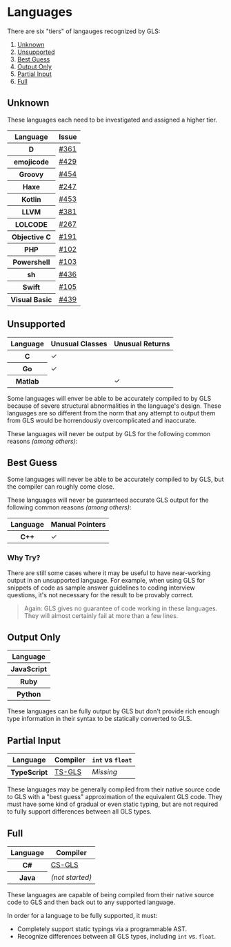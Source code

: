 # Languages

There are six "tiers" of langauges recognized by GLS:

1. [Unknown](#unknown)
2. [Unsupported](#unsupported)
3. [Best Guess](#best%20guess)
4. [Output Only](#output%20only)
5. [Partial Input](#partial%20input)
6. [Full](#full)

## Unknown

These languages each need to be investigated and assigned a higher tier.

<table>
    <thead>
        <th>Language</th>
        <th>Issue</th>
    </thead>
    <tr>
        <th>D</th>
        <td><a href="https://github.com/general-language-syntax/GLS/issues/361">#361</a></td>
    </tr>
    <tr>
        <th>emojicode</th>
        <td><a href="https://github.com/general-language-syntax/GLS/issues/429">#429</a></td>
    </tr>
    <tr>
        <th>Groovy</th>
        <td><a href="https://github.com/general-language-syntax/GLS/issues/454">#454</a></td>
    </tr>
    <tr>
        <th>Haxe</th>
        <td><a href="https://github.com/general-language-syntax/GLS/issues/247">#247</a></td>
    </tr>
    <tr>
        <th>Kotlin</th>
        <td><a href="https://github.com/general-language-syntax/GLS/issues/453">#453</a></td>
    </tr>
    <tr>
        <th>LLVM</th>
        <td><a href="https://github.com/general-language-syntax/GLS/issues/381">#381</a></td>
    </tr>
    <tr>
        <th>LOLCODE</th>
        <td><a href="https://github.com/general-language-syntax/GLS/issues/267">#267</a></td>
    </tr>
    <tr>
        <th>Objective C</th>
        <td><a href="https://github.com/general-language-syntax/GLS/issues/191">#191</a></td>
    </tr>
    <tr>
        <th>PHP</th>
        <td><a href="https://github.com/general-language-syntax/GLS/issues/102">#102</a></td>
    </tr>
    <tr>
        <th>Powershell</th>
        <td><a href="https://github.com/general-language-syntax/GLS/issues/103">#103</a></td>
    </tr>
    <tr>
        <th>sh</th>
        <td><a href="https://github.com/general-language-syntax/GLS/issues/436">#436</a></td>
    </tr>
    <tr>
        <th>Swift</th>
        <td><a href="https://github.com/general-language-syntax/GLS/issues/105">#105</a></td>
    </tr>
    <tr>
        <th>Visual Basic</th>
        <td><a href="https://github.com/general-language-syntax/GLS/issues/439">#439</a></td>
    </tr>
</table>

## Unsupported

<table>
    <thead>
        <th>Language</th>
        <th>Unusual Classes</th>
        <th>Unusual Returns</th>
    </thead>
    <tr>
        <th>C</th>
        <td>✓</td>
        <td></td>
    </tr>
    <tr>
        <th>Go</th>
        <td>✓</td>
        <td></td>
    </tr>
    <tr>
        <th>Matlab</th>
        <td></td>
        <td>✓</td>
    </tr>
</table>

Some languages will enver be able to be accurately compiled to by GLS because of severe structural abnormalities in the language's design.
These languages are so different from the norm that any attempt to output them from GLS would be horrendously overcomplicated and inaccurate.

These languages will never be output by GLS for the following common reasons _(among others)_:

## Best Guess

Some languages will never be able to be accurately compiled to by GLS, but the compiler can roughly come close.

These languages will never be guaranteed accurate GLS output for the following common reasons _(among others)_:

<table>
    <thead>
        <th>Language</th>
        <th>Manual Pointers</th>
    </thead>
    <tr>
        <th>C++</th>
        <td>✓</td>
    </tr>
</table>

### Why Try?

There are still some cases where it may be useful to have near-working output in an unsupported language.
For example, when using GLS for snippets of code as sample answer guidelines to coding interview questions, it's not necessary for the result to be provably correct.

> Again: GLS gives no guarantee of code working in these languages.
> They will almost certainly fail at more than a few lines.

## Output Only

<table>
    <thead>
        <th>Language</th>
    </thead>
    <tbody>
        <tr>
            <th>JavaScript</th>
        </tr>
        <tr>
            <th>Ruby</th>
        </tr>
        <tr>
            <th>Python</th>
        </tr>
    </tbody>
</table>

These languages can be fully output by GLS but don't provide rich enough type information in their syntax to be statically converted to GLS.

## Partial Input

<table>
    <thead>
        <th>Language</th>
        <th>Compiler</th>
        <th>
            <code>int</code> vs <code>float</code>
        </th>
    </thead>
    <tbody>
        <tr>
            <th>TypeScript</th>
            <td><a href="https://github.com/general-language-syntax/TS-GLS">TS-GLS</a></td>
            <td><em>Missing</em></td>
        </tr>
    </tbody>
</table>

These languages may be generally compiled from their native source code to GLS with a "best guess" approximation of the equivalent GLS code.
They must have some kind of gradual or even static typing, but are not required to fully support differences between all GLS types.

## Full

<table>
    <thead>
        <th>Language</th>
        <th>Compiler</th>
    </thead>
    <tr>
        <th>C#</th>
        <td><a href="https://github.com/general-language-syntax/CS-GLS">CS-GLS</a></td>
    </tr>
    <tr>
        <th>Java</th>
        <td><em>(not started)</em></td>
    </tr>
</table>

These languages are capable of being compiled from their native source code to GLS and then back out to any supported language.

In order for a language to be fully supported, it must:

* Completely support static typings via a programmable AST.
* Recognize differences between all GLS types, including `int` vs. `float`.
